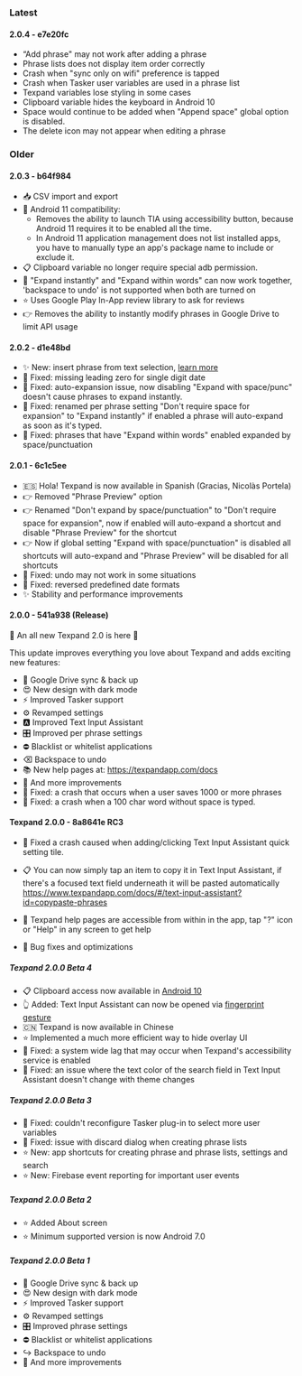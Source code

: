 ### Latest


#### 2.0.4 - e7e20fc

- “Add phrase" may not work after adding a phrase
- Phrase lists does not display item order correctly
- Crash when "sync only on wifi" preference is tapped
- Crash when Tasker user variables are used in a phrase list
- Texpand variables lose styling in some cases
- Clipboard variable hides the keyboard in Android 10 
- Space would continue to be added when "Append space" global option is disabled.
- The delete icon may not appear when editing a phrase




### Older

#### 2.0.3 - b64f984


- 📥 CSV import and export
- 🔧 Android 11 compatibility:
   - Removes the ability to launch TIA using accessibility button, because Android 11 requires it to be enabled all the time.
   - In Android 11 application management does not list installed apps, you have to manually type an app's package name to include or exclude it.
- 📋 Clipboard variable no longer require special adb permission.
- 🐞 "Expand instantly" and "Expand within words" can now work together, 'backspace to undo' is not supported when both are turned on
- ⭐️ Uses Google Play In-App review library to ask for reviews
- 👉 Removes the ability to instantly modify phrases in Google Drive to limit API usage


#### 2.0.2 - d1e48bd

- ✨ New: insert phrase from text selection, [learn more](/README?id=insert-phrases-by-replacing-text-selection)
- 🐞 Fixed: missing leading zero for single digit date
- 🐞 Fixed: auto-expansion issue, now disabling "Expand with space/punc" doesn't cause phrases to expand instantly.
- 🐞 Fixed: renamed per phrase setting "Don't require space for expansion" to "Expand instantly" if enabled a phrase will auto-expand as soon as it's typed.
- 🐞 Fixed: phrases that have "Expand within words" enabled expanded by space/punctuation

#### 2.0.1 - 6c1c5ee

- 🇪🇸 Hola! Texpand is now available in Spanish (Gracias, Nicolàs Portela)
- 👉 Removed "Phrase Preview" option
- 👉 Renamed "Don't expand by space/punctuation" to "Don't require space for expansion", now if enabled will auto-expand a shortcut and disable "Phrase Preview" for the shortcut
- 👉 Now if global setting "Expand with space/punctuation" is disabled all shortcuts will auto-expand and "Phrase Preview" will be disabled for all shortcuts
- 🐞 Fixed: undo may not work in some situations
- 🐞 Fixed: reversed predefined date formats
- ✨ Stability and performance improvements

#### 2.0.0 - 541a938 (Release)

🎊 An all new Texpand 2.0 is here 🎊

This update improves everything you love about Texpand and adds exciting new features:

- 🔄 Google Drive sync & back up
- 😍 New design with dark mode
- ⚡  Improved Tasker support
- ⚙️ Revamped settings
- 🅰  Improved Text Input Assistant 
- 🎛️ Improved per phrase settings
- ⛔ Blacklist or whitelist applications
- ⌫  Backspace to undo  
- 📚 New help pages at: https://texpandapp.com/docs
- 🔧 And more improvements
- 🐞 Fixed: a crash that occurs when a user saves 1000 or more phrases
- 🐞 Fixed: a crash when a 100 char word without space is typed.


#### Texpand 2.0.0 - 8a8641e RC3

- 🐞 Fixed a crash caused when adding/clicking Text Input Assistant quick setting tile.

- 📋 You can now simply tap an item to copy it in Text Input Assistant, if there's a focused text field underneath it will be pasted automatically https://www.texpandapp.com/docs/#/text-input-assistant?id=copypaste-phrases

- 📖 Texpand help pages are accessible from within in the app, tap "?" icon or "Help" in any screen to get help

- 🐞 Bug fixes and optimizations


##### Texpand 2.0.0 Beta 4

- 📋 Clipboard access now available in [Android 10](/text-input-assistant?id=clipboard-access-in-android-10 'target=_self')
- 👆 Added: Text Input Assistant can now be opened via [fingerprint gesture](/text-input-assistant?id=how-to-open 'target=_self')
- 🇨🇳 Texpand is now available in Chinese
- ⭐️ Implemented a much more efficient way to hide overlay UI
- 🐞 Fixed: a system wide lag that may occur when Texpand's accessibility service is enabled
- 🐞 Fixed: an issue where the text color of the search field in Text Input Assistant doesn't change with theme changes

##### Texpand 2.0.0 Beta 3

- 🐞 Fixed: couldn't reconfigure Tasker plug-in to select more user variables
- 🐞 Fixed: issue with discard dialog when creating phrase lists
- ⭐️ New: app shortcuts for creating phrase and phrase lists, settings and search
- ⭐️ New: Firebase event reporting for important user events

##### Texpand 2.0.0 Beta 2

- ⭐️ Added About screen 
- ⭐️ Minimum supported version is now Android 7.0

##### Texpand 2.0.0 Beta 1

- 🔄 Google Drive sync & back up
- 😍 New design with dark mode
- ⚡ Improved Tasker support
- ⚙️ Revamped settings
- 🎛️ Improved phrase settings
- ⛔ Blacklist or whitelist applications
- ↪️ Backspace to undo  
- 🔧 And more improvements
